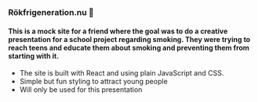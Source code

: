 ### Rökfrigeneration.nu 🛑

#### This is a mock site for a friend where the goal was to do a creative presentation for a school project regarding smoking. They were trying to reach teens and educate them about smoking and preventing them from starting with it. 

- The site is built with React and using plain JavaScript and CSS.
- Simple but fun styling to attract young people
- Will only be used for this presentation


